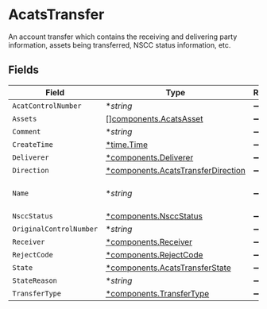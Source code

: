 # AcatsTransfer

An account transfer which contains the receiving and delivering party information, assets being transferred, NSCC status information, etc.


## Fields

| Field                                                                                                                                  | Type                                                                                                                                   | Required                                                                                                                               | Description                                                                                                                            | Example                                                                                                                                |
| -------------------------------------------------------------------------------------------------------------------------------------- | -------------------------------------------------------------------------------------------------------------------------------------- | -------------------------------------------------------------------------------------------------------------------------------------- | -------------------------------------------------------------------------------------------------------------------------------------- | -------------------------------------------------------------------------------------------------------------------------------------- |
| `AcatControlNumber`                                                                                                                    | **string*                                                                                                                              | :heavy_minus_sign:                                                                                                                     | The NSCC transfer identifier                                                                                                           | 20240201123456                                                                                                                         |
| `Assets`                                                                                                                               | [][components.AcatsAsset](../../models/components/acatsasset.md)                                                                       | :heavy_minus_sign:                                                                                                                     | The assets being transferred (Cash, Equities, etc.)                                                                                    |                                                                                                                                        |
| `Comment`                                                                                                                              | **string*                                                                                                                              | :heavy_minus_sign:                                                                                                                     | User supplied comment                                                                                                                  | From XYZ Brokerage                                                                                                                     |
| `CreateTime`                                                                                                                           | [*time.Time](https://pkg.go.dev/time#Time)                                                                                             | :heavy_minus_sign:                                                                                                                     | The transfer creation timestamp                                                                                                        | 2022-02-01 12:34:56 +0000 UTC                                                                                                          |
| `Deliverer`                                                                                                                            | [*components.Deliverer](../../models/components/deliverer.md)                                                                          | :heavy_minus_sign:                                                                                                                     | The delivering party information                                                                                                       |                                                                                                                                        |
| `Direction`                                                                                                                            | [*components.AcatsTransferDirection](../../models/components/acatstransferdirection.md)                                                | :heavy_minus_sign:                                                                                                                     | The direction of the transfer                                                                                                          | OUTGOING                                                                                                                               |
| `Name`                                                                                                                                 | **string*                                                                                                                              | :heavy_minus_sign:                                                                                                                     | The service generated name of the transfer. Format: correspondents/{correspondent_id}/accounts/{account_id}/transfers/{transfer_id}    | correspondents/00000000-0000-0000-0000-000000000002/accounts/01H8FB90ZRRFWXB4XC2JPJ1D4Y/transfers/00000000-0000-0000-0000-000000000000 |
| `NsccStatus`                                                                                                                           | [*components.NsccStatus](../../models/components/nsccstatus.md)                                                                        | :heavy_minus_sign:                                                                                                                     | The NSCC transfer status                                                                                                               | REQUEST                                                                                                                                |
| `OriginalControlNumber`                                                                                                                | **string*                                                                                                                              | :heavy_minus_sign:                                                                                                                     | An associated NSCC transfer identifier, if applicable                                                                                  | 20240201123456                                                                                                                         |
| `Receiver`                                                                                                                             | [*components.Receiver](../../models/components/receiver.md)                                                                            | :heavy_minus_sign:                                                                                                                     | The receiving party information                                                                                                        |                                                                                                                                        |
| `RejectCode`                                                                                                                           | [*components.RejectCode](../../models/components/rejectcode.md)                                                                        | :heavy_minus_sign:                                                                                                                     | The reject code                                                                                                                        | SSN_TAX_ID_MISMATCH                                                                                                                    |
| `State`                                                                                                                                | [*components.AcatsTransferState](../../models/components/acatstransferstate.md)                                                        | :heavy_minus_sign:                                                                                                                     | The transfer state                                                                                                                     | RECEIVED                                                                                                                               |
| `StateReason`                                                                                                                          | **string*                                                                                                                              | :heavy_minus_sign:                                                                                                                     | A reason for the state if applicable                                                                                                   | Transfer does not contain any assets                                                                                                   |
| `TransferType`                                                                                                                         | [*components.TransferType](../../models/components/transfertype.md)                                                                    | :heavy_minus_sign:                                                                                                                     | The type of transfer                                                                                                                   | FULL_TRANSFER                                                                                                                          |